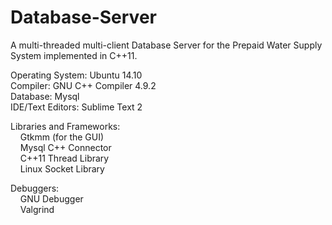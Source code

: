 # Database-Server
A multi-threaded multi-client Database Server for the Prepaid Water Supply System implemented in C++11.

Operating System: Ubuntu 14.10  
Compiler: GNU C++ Compiler 4.9.2  
Database: Mysql  
IDE/Text Editors: Sublime Text 2  

Libraries and Frameworks:  
&nbsp;&nbsp;&nbsp;&nbsp;Gtkmm (for the GUI)  
&nbsp;&nbsp;&nbsp;&nbsp;Mysql C++ Connector  
&nbsp;&nbsp;&nbsp;&nbsp;C++11 Thread Library  
&nbsp;&nbsp;&nbsp;&nbsp;Linux Socket Library  
    
Debuggers:  
&nbsp;&nbsp;&nbsp;&nbsp;GNU Debugger  
&nbsp;&nbsp;&nbsp;&nbsp;Valgrind  
  
